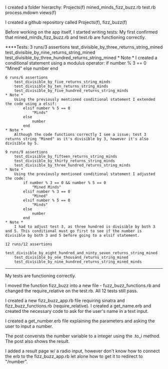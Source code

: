 I created a folder hierarchy:
	Projects(f)
		mined_minds_fizz_buzz.rb
		test.rb
		process.mdown
		views(f)

I created a github repository called Projects(f), fizz_buzz(f)

Before working on the app itself, I started writing tests:
	My first confirmed that mined_minds_fizz_buzz.rb and test.rb are functioning correctly.

****Tests:
	3 runs/3 assertions
		test_divisible_by_three_returns_string_mined
		test_divisible_by_nine_returns_string_mined
		test_divisible_by_three_hundred_returns_string_mined
	* Note *
		I created a conditional statement using a modulus operator:
			if number % 3 == 0
				"Mined"
			else
				number
			end

	6 runs/6 assertions
		test_divisible_by_five_returns_string_minds
		test_divisible_by_ten_returns_string_minds
		test_divisible_by_five_hundred_returns_string_minds
	* Note *
		Using the previously mentioned conditional statement I extended the code using a elsif:
			elsif number % 5 == 0
				"Minds"
			else
				number
			end
	* Note *
		Although the code functions correctly I see a issue; test 3 returns string "Mined" as it's divisible by 3, however it's also divisible by 5.

	9 runs/9 assertions
		test_divisible_by_fifteen_returns_string_minds
		test_divisible_by_thirty_returns_string_minds
		test_divisible_by_three_hundred_returns_string_minds
	* Note *
		Using the previously mentioned conditional statement I adjusted the code:
			if number % 3 == 0 && number % 5 == 0 
				"Mined Minds"
			elsif number % 3 == 0
				"Mined"
			elsif number % 5 == 0
				"Minds"
			else
				number
			end
	* Note *
		I had to adjust test 3, as three hundred is divisible by both 3 and 5. This conditional must go first to see if the number is divisible by both 3 and 5 before going to a elsif statement.

	12 runs/12 assertions
		test_divisible_by_eight_hundred_and_ninty_seven_returns_string_mined
		test_divisible_by_one_thousand_returns_string_mined
		test_divisible_by_nine_hundred_returns_string_mined_minds
****

My tests are functioning correctly.

I moved the function fizz_buzz into a new file - fuzz_buzz_functions.rb and changed the require_relative on the test.rb. All 12 tests still pass.

I created a new fizz_buzz_app.rb file requiring sinatra and fizz_buzz_functions.rb (require_relative). I created a get_name.erb and created the necessary code to ask for the user's name in a text input.

I created a get_number.erb file explaining the parameters and asking the user to input a number.

The post conversts the number variable to a integer using the .to_i method. The post also shows the result.

I added a result page w/ a radio input, however don't know how to connect the erb to the fizz_buzz_app.rb let alone how to get it to redirect to "/number".
